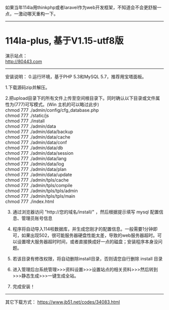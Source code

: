 如果当年114la用thinkphp或者laravel作为web开发框架，不知道会不会更舒服一点，一激动哪天重构一下。

------------------------------------
# 114la-plus, 基于V1.15-utf8版

演示站点：  
http://80443.com

-------------------------------------------------
安装说明：
0.运行环境，基于PHP 5.3和MySQL 5.7，推荐用宝塔面板。

1.下载源码zip并解压。

2.把upload目录下的所有文件上传至空间根目录下。同时确认以下目录或文件属性为(777)可写模式。(Win 主机的可以略过此步)  
    chmod 777 ./admin/config/cfg_database.php  
    chmod 777 ./static/js  
    chmod 777 ./install  
    chmod 777 ./admin/data  
    chmod 777 ./admin/data/backup  
    chmod 777 ./admin/data/cache  
    chmod 777 ./admin/data/conf  
    chmod 777 ./admin/data/db  
    chmod 777 ./admin/data/session  
    chmod 777 ./admin/data/lang  
    chmod 777 ./admin/data/log  
    chmod 777 ./admin/data/plan  
    chmod 777 ./admin/data/update  
    chmod 777 ./admin/tpls/cache  
    chmod 777 ./admin/tpls/compile  
    chmod 777 ./admin/tpls/tpls/admin  
    chmod 777 ./admin/tpls/tpls/main  
    chmod 777 ./index.html  

3. 通过浏览器访问 "http://您的域名/install/" ，然后根据提示填写 mysql 配置信息、管理员账号信息

4. 程序将自动导入114啦数据库，并生成您刚才的配置信息。一般需要1分钟即可，如果出现502，很可能服务器硬盘性能太差，导致的web服务器超时。可以设置增大服务器超时时间，或者直接换成好一点的磁盘；安装程序本身没问题。

5. 若该目录有修改权限，将自动删除install目录，否则请您自行删除 install 目录

6. 进入管理后台系统管理>>>资料设置>>>设置站点的相关资料>>>然后转到>>>静态生成>>>一键生成全站。

7. 完成安装！

--------------------------------------------------

其它下载方式：
https://www.jb51.net/codes/34083.html
